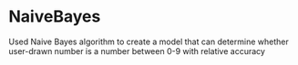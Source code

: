 # NaiveBayes

Used Naive Bayes algorithm to create a model that can determine whether user-drawn number is a number between 0-9 with relative accuracy
